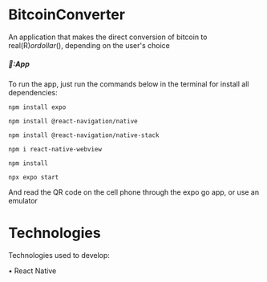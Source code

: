 # BitcoinConverter
An application that makes the direct conversion of bitcoin to real(R$) or dollar($), depending on the user's choice

##### 📱:App

To run the app, just run the commands below in the terminal for install all dependencies:

```shell
npm install expo
```

```shell
npm install @react-navigation/native
```

```shell
npm install @react-navigation/native-stack
```

```shell
npm i react-native-webview
```

```shell
npm install
```

```shell
npx expo start
```

And read the QR code on the cell phone through the expo go app, or use an emulator

# Technologies

Technologies used to develop:

• React Native
